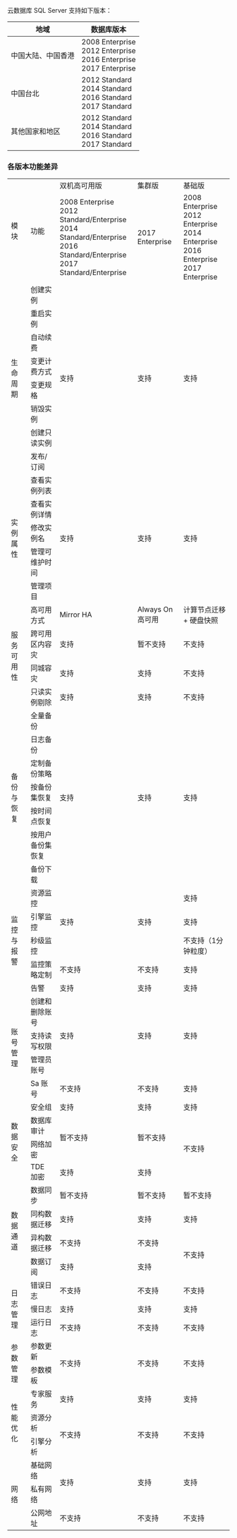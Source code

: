 
云数据库 SQL Server 支持如下版本：

| 地域 | 数据库版本 |
|---------|---------|
| 中国大陆、中国香港 |2008 Enterprise<br>2012 Enterprise<br>2016 Enterprise<br>2017 Enterprise |
| 中国台北 |2012 Standard <br>2014 Standard<br>2016 Standard<br>2017 Standard|
| 其他国家和地区 |2012 Standard <br>2014 Standard<br>2016 Standard<br>2017 Standard|


### 各版本功能差异

<table>
<tr>
<td rowspan=2>模块</td>
<td rowspan=2>功能</th>
<td>双机高可用版</td>
<td>集群版</td>
<td>基础版</td>
</tr>
<tr>
<td>2008 Enterprise<br>2012 Standard/Enterprise<br>2014 Standard/Enterprise<br>2016 Standard/Enterprise<br>2017 Standard/Enterprise</td>
<td>2017 Enterprise</td>
<td>2008 Enterprise<br>2012 Enterprise<br>2014 Enterprise<br>2016 Enterprise<br>2017 Enterprise</td>
</tr>
<tr>
<td rowspan=8>生命周期</td>
<td>创建实例</td>
<td  rowspan=8>支持</td>
<td  rowspan=8>支持</td>
<td  rowspan=8>支持</td>
</tr>
<tr>
<td>重启实例</td>
</tr>
<tr>
<td>自动续费</td>
</tr>
<tr>
<td>变更计费方式</td>
</tr>
<tr>
<td>变更规格</td>
</tr>
<tr>
<td>销毁实例</td>
</tr>
<tr>
<td>创建只读实例</td>
</tr>
<tr>
<td>发布/订阅</td>
</tr>
<tr>
<td rowspan=5>实例属性</td>
<td>查看实例列表</td>
<td rowspan=5>支持</td>
<td rowspan=5>支持</td>
<td rowspan=5>支持</td>
</tr>
<tr>
<td>查看实例详情</td>
</tr>
<tr>
<td>修改实例名</td>
</tr>
<tr>
<td>管理可维护时间</td>
</tr>
<tr>
<td>管理项目</td>
</tr>
<tr>
<td rowspan=4>服务可用性</td>
<td>高可用方式</td>
<td>Mirror HA</td>
<td>Always On 高可用</td>
<td>计算节点迁移 + 硬盘快照</td>
</tr>
<tr>
<td>跨可用区内容灾</td>
<td>支持</td>
<td>暂不支持</td>
<td>不支持</td>
</tr>
<tr>
<td>同城容灾</td>
<td>支持</td>
<td>支持</td>
<td>不支持</td>
</tr>
<tr>
<td>只读实例剔除</td>
<td>支持</td>
<td>支持</td>
<td>不支持</td>
</tr>
<tr>
<td rowspan=7>备份与恢复</td>
<td>全量备份</td>
<td rowspan=7>支持</td>
<td rowspan=7>支持</td>
<td rowspan=7>支持</td>
</tr>
<tr>
<td>日志备份</td>
</tr>
<tr>
<td>定制备份策略</td>
</tr>
<tr>
<td>按备份集恢复</td>
</tr>
<tr>
<td>按时间点恢复</td>
</tr>
<tr>
<td>按用户备份集恢复</td>
</tr>
<tr>
<td>备份下载</td>
</tr>
<tr>
<td rowspan=5>监控与报警</td>
<td>资源监控</td>
<td rowspan=3>支持</td>
<td rowspan=3>支持</td>
<td >支持</td>
</tr>
<tr>
<td>引擎监控</td>
<td >支持</td>
</tr>
<tr>
<td>秒级监控</td>
<td >不支持（1分钟粒度）</td>
</tr>
<tr>
<td>监控策略定制</td>
<td>不支持</td>
<td>不支持</td>
<td>支持</td>
</tr>
<tr>
<td>告警</td>
<td>支持</td>
<td>支持</td>
<td>支持</td>
</tr>
<tr>
<td rowspan=4>账号管理</td>
<td>创建和删除账号</td>
<td rowspan=3>支持</td>
<td rowspan=3>支持</td>
<td rowspan=3>支持</td>
</tr>
<tr>
<td>支持读写权限</td>
</tr>
<tr>
<td>管理员账号</td>
</tr>
<tr>
<td>Sa 账号</td>
<td>不支持</td>
<td>不支持</td>
<td>支持</td>
</tr>
<tr>
<td rowspan=4>数据安全</td>
<td>安全组</td>
<td>支持</td>
<td>支持</td>
<td>支持</td>
</tr>
<tr>
<td>数据库审计</td>
<td rowspan=2>暂不支持</td>
<td rowspan=2>暂不支持</td>
<td rowspan=3>不支持</td>
</tr>
<tr>
<td>网络加密</td>
</tr>
<tr>
<td>TDE 加密</td>
<td>支持</td>
<td>支持</td>
</tr>
<tr>
<td rowspan=4>数据通道</td>
<td>数据同步</td>
<td>暂不支持</td>
<td>暂不支持</td>
<td>暂不支持</td>
</tr>
<tr>
<td>同构数据迁移</td>
<td>支持</td>
<td>支持</td>
<td>支持</td>
</tr>
<tr>
<td>异构数据迁移</td>
<td >不支持</td>
<td >不支持</td>
<td rowspan=2>不支持</td>
</tr>
<tr>
<td>数据订阅</td>
<td>支持</td>
<td>支持</td>
</tr>
<tr>
<td rowspan=3>日志管理</td>
<td>错误日志</td>
<td>不支持</td>
<td>不支持</td>
<td>不支持</td>
</tr>
<tr>
<td>慢日志</td>
<td>支持</td>
<td>支持</td>
<td>支持</td>
</tr>
<tr>
<td>运行日志</td>
<td>不支持</td>
<td>不支持</td>
<td>不支持</td>
</tr>
<tr>
<td rowspan=2>参数管理</td>
<td>参数更新</td>
<td rowspan=2>不支持</td>
<td rowspan=2>不支持</td>
<td rowspan=2>不支持</td>
</tr>
<tr>
<td>参数模板</td>
</tr>
<tr>
<td rowspan=3>性能优化</td>
<td>专家服务</td>
<td>支持</td>
<td>支持</td>
<td>支持</td>
</tr>
<tr>
<td>资源分析</td>
<td rowspan=2>不支持</td>
<td rowspan=2>不支持</td>
<td rowspan=2>不支持</td>
</tr>
<tr>
<td>引擎分析</td>
</tr>
<tr>
<td rowspan=3>网络</td>
<td>基础网络</td>
<td rowspan=2>支持</td>
<td rowspan=2>支持</td>
<td rowspan=2>支持</td>
</tr>
<tr>
<td>私有网络</td>
</tr>
<tr>
<td>公网地址</td>
<td>不支持</td>
<td>不支持</td>
<td>不支持</td>
</tr>
</tbody></table>

